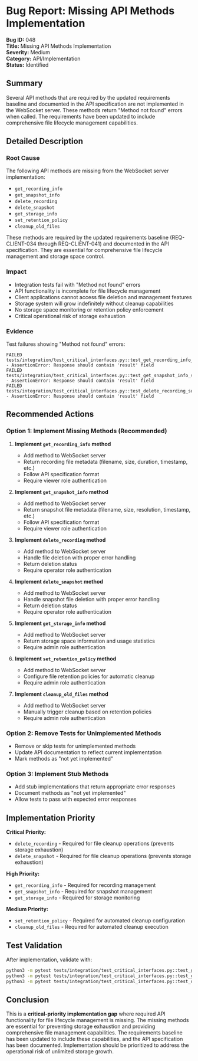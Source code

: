 # Bug Report: Missing API Methods Implementation

**Bug ID:** 048  
**Title:** Missing API Methods Implementation  
**Severity:** Medium  
**Category:** API/Implementation  
**Status:** Identified  

## Summary

Several API methods that are required by the updated requirements baseline and documented in the API specification are not implemented in the WebSocket server. These methods return "Method not found" errors when called. The requirements have been updated to include comprehensive file lifecycle management capabilities.

## Detailed Description

### Root Cause
The following API methods are missing from the WebSocket server implementation:
- `get_recording_info`
- `get_snapshot_info` 
- `delete_recording`
- `delete_snapshot`
- `get_storage_info`
- `set_retention_policy`
- `cleanup_old_files`

These methods are required by the updated requirements baseline (REQ-CLIENT-034 through REQ-CLIENT-041) and documented in the API specification. They are essential for comprehensive file lifecycle management and storage space control.

### Impact
- Integration tests fail with "Method not found" errors
- API functionality is incomplete for file lifecycle management
- Client applications cannot access file deletion and management features
- Storage system will grow indefinitely without cleanup capabilities
- No storage space monitoring or retention policy enforcement
- Critical operational risk of storage exhaustion

### Evidence
Test failures showing "Method not found" errors:
```
FAILED tests/integration/test_critical_interfaces.py::test_get_recording_info_success - AssertionError: Response should contain 'result' field
FAILED tests/integration/test_critical_interfaces.py::test_get_snapshot_info_success - AssertionError: Response should contain 'result' field  
FAILED tests/integration/test_critical_interfaces.py::test_delete_recording_success - AssertionError: Response should contain 'result' field
```

## Recommended Actions

### Option 1: Implement Missing Methods (Recommended)
1. **Implement `get_recording_info` method**
   - Add method to WebSocket server
   - Return recording file metadata (filename, size, duration, timestamp, etc.)
   - Follow API specification format
   - Require viewer role authentication

2. **Implement `get_snapshot_info` method**
   - Add method to WebSocket server
   - Return snapshot file metadata (filename, size, resolution, timestamp, etc.)
   - Follow API specification format
   - Require viewer role authentication

3. **Implement `delete_recording` method**
   - Add method to WebSocket server
   - Handle file deletion with proper error handling
   - Return deletion status
   - Require operator role authentication

4. **Implement `delete_snapshot` method**
   - Add method to WebSocket server
   - Handle snapshot file deletion with proper error handling
   - Return deletion status
   - Require operator role authentication

5. **Implement `get_storage_info` method**
   - Add method to WebSocket server
   - Return storage space information and usage statistics
   - Require admin role authentication

6. **Implement `set_retention_policy` method**
   - Add method to WebSocket server
   - Configure file retention policies for automatic cleanup
   - Require admin role authentication

7. **Implement `cleanup_old_files` method**
   - Add method to WebSocket server
   - Manually trigger cleanup based on retention policies
   - Require admin role authentication

### Option 2: Remove Tests for Unimplemented Methods
- Remove or skip tests for unimplemented methods
- Update API documentation to reflect current implementation
- Mark methods as "not yet implemented"

### Option 3: Implement Stub Methods
- Add stub implementations that return appropriate error responses
- Document methods as "not yet implemented"
- Allow tests to pass with expected error responses

## Implementation Priority

**Critical Priority:**
- `delete_recording` - Required for file cleanup operations (prevents storage exhaustion)
- `delete_snapshot` - Required for file cleanup operations (prevents storage exhaustion)

**High Priority:**
- `get_recording_info` - Required for recording management
- `get_snapshot_info` - Required for snapshot management
- `get_storage_info` - Required for storage monitoring

**Medium Priority:**
- `set_retention_policy` - Required for automated cleanup configuration
- `cleanup_old_files` - Required for automated cleanup execution

## Test Validation

After implementation, validate with:
```bash
python3 -m pytest tests/integration/test_critical_interfaces.py::test_get_recording_info_success -v
python3 -m pytest tests/integration/test_critical_interfaces.py::test_get_snapshot_info_success -v
python3 -m pytest tests/integration/test_critical_interfaces.py::test_delete_recording_success -v
```

## Conclusion

This is a **critical-priority implementation gap** where required API functionality for file lifecycle management is missing. The missing methods are essential for preventing storage exhaustion and providing comprehensive file management capabilities. The requirements baseline has been updated to include these capabilities, and the API specification has been documented. Implementation should be prioritized to address the operational risk of unlimited storage growth.
